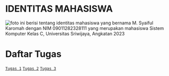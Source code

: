 # IDENTITAS MAHASISWA
![foto ini berisi tentang identitas mahasiswa yang bernama M. Syaiful Karomah dengan NIM 09011282328111 yang merupakan mahasiswa Sistem Komputer Kelas C, Universitas Sriwijaya, Angkatan 2023](https://github.com/SyaifulKaromah/foto-repo/blob/b6e338c1530738d6f30ec9be68f2175cea7bdb60/banner.png)

# Daftar Tugas
[```Tugas 1```](https://github.com/SyaifulKaromah/Tugas-Sistem-Operasi-/blob/9095f9e5b5d57203650917ea70da00ed67812cf1/Tugas%201/Tugas1.md)
[```Tugas 2```](https://github.com/SyaifulKaromah/Tugas-Sistem-Operasi-/blob/2e9d73049e86ef1fe59f9bf433d89f2629b46d42/Tugas%202/Tugas2.md)
[```Tugas 3```](https://github.com/SyaifulKaromah/Tugas-Sistem-Operasi-/blob/49f98bf9c9ffacc514ed8daf336c3ee3b5164f45/Tugas%203/Tugas3.md)

